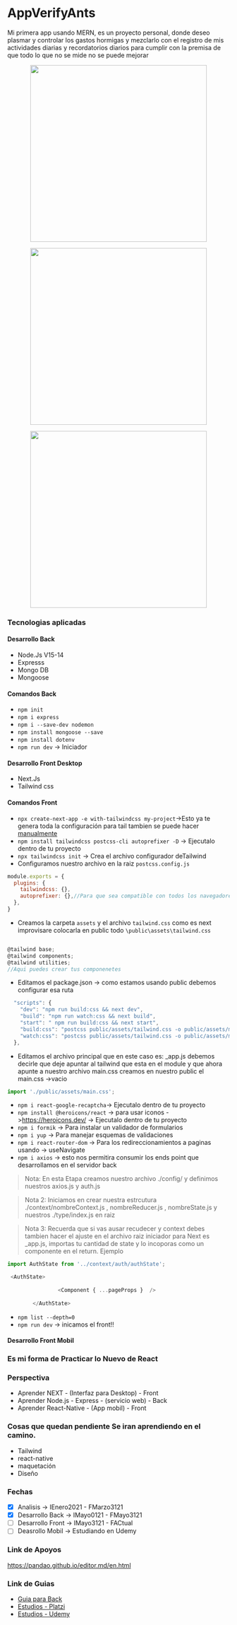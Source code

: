 # AppVerifyAnts
Mi primera app usando MERN, es un proyecto personal, donde deseo plasmar y controlar los gastos hormigas y mezclarlo con el registro de mis actividades diarias y recordatorios diarios para cumplir con la premisa de que todo lo que no se mide no se puede mejorar

<p align="center"><img src="https://alejandrojs.files.wordpress.com/2019/09/ios-android-development-using-react-native.png" width="400"> </p>

<p align="center"><img src="https://i.morioh.com/2019/12/24/53dcf7ce495e.jpg" width="400"> </p>

<p align="center"><img src="https://www.atsistemas.com/dam/jcr:20b575da-1767-43dc-b18f-4f2a9f722877/1375-775-tailwind-css.png" width="400"> </p>

### Tecnologias aplicadas 
#### Desarrollo Back 
- Node.Js V15-14 
- Expresss 
- Mongo DB
- Mongoose 

#### Comandos Back 
- `npm init`
- `npm i express`
- `npm i --save-dev nodemon`
- `npm install mongoose --save`
- `npm install dotenv`
- `npm run dev` -> Iniciador 

#### Desarrollo Front  Desktop
- Next.Js 
- Tailwind css 

#### Comandos Front  
- `npx create-next-app -e with-tailwindcss my-project`->Esto ya te genera toda la configuración para tail tambien se puede hacer [manualmente](https://tailwindcss.com/docs/guides/nextjs)
- `npm install tailwindcss postcss-cli autoprefixer -D` -> Ejecutalo dentro de tu proyecto
- `npx tailwindcss init` -> Crea el archivo configurador deTailwind 
- Configuramos nuestro archivo en la raiz `postcss.config.js`
```javascript
module.exports = {
  plugins: {
    tailwindcss: {},
    autoprefixer: {},//Para que sea compatible con todos los navegadores web 
  },
}

```
- Creamos la carpeta `assets` y el archivo `tailwind.css` como es next improvisare colocarla en public todo `\public\assets\tailwind.css`
```javascript

@tailwind base;
@tailwind components;
@tailwind utilities;
//Aqui puedes crear tus componenetes 
```
- Editamos el package.json  -> como estamos usando public debemos configurar esa ruta 

```javascript 
  "scripts": {
    "dev": "npm run build:css && next dev",
    "build": "npm run watch:css && next build",
    "start": " npm run build:css && next start",
    "build:css": "postcss public/assets/tailwind.css -o public/assets/main.css",
    "watch:css": "postcss public/assets/tailwind.css -o public/assets/main.css -w"
  },
``` 
- Editamos el archivo principal que en este caso es: _app.js 
  debemos decirle que deje apuntar al tailwind que esta en el module y que ahora apunte a nuestro archivo main.css 
  creamos en nuestro public el main.css ->vacio 
```javascript 
import './public/assets/main.css';
``` 
  
- `npm i react-google-recaptcha`-> Ejecutalo dentro de tu proyecto
- `npm install @heroicons/react` -> para usar iconos ->https://heroicons.dev/  -> Ejecutalo dentro de tu proyecto
- `npm i formik` -> Para instalar un validador de formularios
- `npm i yup` -> Para manejar esquemas de validaciones 
- `npm i react-router-dom` -> Para los redireccionamientos a paginas usando -> useNavigate
- `npm i axios` -> esto nos permitira consumir los ends point que desarrollamos en el servidor back 

>Nota: En esta Etapa creamos nuestro archivo ./config/ y definimos nuestros axios.js y auth.js 

>Nota 2: Iniciamos en crear nuestra estrcutura ./context/nombreContext.js , nombreReducer.js , nombreState.js y nuestros ./type/index.js en raiz

>Nota 3: Recuerda que si vas ausar recudecer y context debes tambien hacer el ajuste en el archivo raiz iniciador para Next es _app.js, importas tu cantidad de state y lo incoporas como un componente en el return.  Ejemplo 
```javascript
import AuthState from '../context/auth/authState';

 <AuthState>
           
                <Component { ...pageProps }  />
           
        </AuthState>
```
- `npm list --depth=0`
- `npm run dev` -> inicamos el front!!  

#### Desarrollo Front  Mobil

### Es mi forma de Practicar lo Nuevo de React 

### Perspectiva
- Aprender NEXT - (Interfaz para Desktop)     - Front 
- Aprender Node.js - Express - (servicio web) - Back
- Aprender React-Native - (App mobil)         - Front

### Cosas que quedan pendiente Se iran aprendiendo en el camino. 
- Tailwind
- react-native
- maquetación
- Diseño 

### Fechas

- [x] Analisis         -> IEnero2021 - FMarzo3121 
- [x] Desarrollo Back  -> IMayo0121 - FMayo3121
- [ ] Desarrollo Front -> IMayo3121 - FACtual
- [ ] Deasrollo Mobil  -> Estudiando en Udemy  

### Link de Apoyos  
https://pandao.github.io/editor.md/en.html

### Link de Guias 
- [Guia para Back](https://docs.google.com/document/d/1XUuNH7dnrRydDHygcJM-Mqaxtfcih-i49stPy0IMwLA/edit#)
- [Estudios - Platzi](https://platzi.com/p/LEONARDCUENCA/)
- [Estudios - Udemy](https://www.udemy.com/user/leonard-cuenca-roa/)

